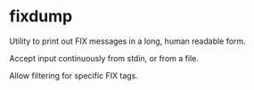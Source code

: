 # fixdump

Utility to print out FIX messages in a long, human readable form.

Accept input continuously from stdin, or from a file.

Allow filtering for specific FIX tags.
